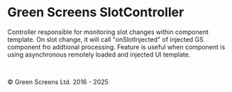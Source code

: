 
# Green Screens SlotController

Controller responsible for monitoring slot changes within component template.
On slot change, it will call "onSlotInjected" of injected GS component fro addtional processing.
Feature is useful when component is using asynchronous remotely loaded and injected UI template.

<br>

&copy; Green Screens Ltd. 2016 - 2025
